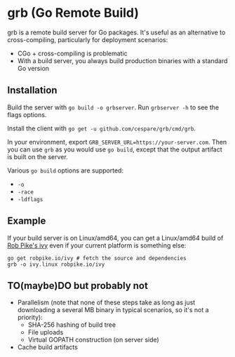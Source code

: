 # grb (Go Remote Build)

grb is a remote build server for Go packages. It's useful as an alternative to cross-compiling, particularly
for deployment scenarios:

* CGo + cross-compiling is problematic
* With a build server, you always build production binaries with a standard Go version

## Installation

Build the server with `go build -o grbserver`. Run `grbserver -h` to see the flags options.

Install the client with `go get -u github.com/cespare/grb/cmd/grb`.

In your environment, export `GRB_SERVER_URL=https://your-server.com`.
Then you can use `grb` as you would use `go build`, except that the output artifact is built on the server.

Various `go build` options are supported:

* `-o`
* `-race`
* `-ldflags`

## Example

If your build server is on Linux/amd64, you can get a Linux/amd64 build of [Rob Pike's
ivy](http://godoc.org/robpike.io/ivy) even if your current platform is something else:

```
go get robpike.io/ivy # fetch the source and dependencies
grb -o ivy.linux robpike.io/ivy
```

## TO(maybe)DO but probably not

* Parallelism (note that none of these steps take as long as just downloading a several MB binary in typical
  scenarios, so it's not a priority):
  * SHA-256 hashing of build tree
  * File uploads
  * Virtual GOPATH construction (on server side)
* Cache build artifacts
